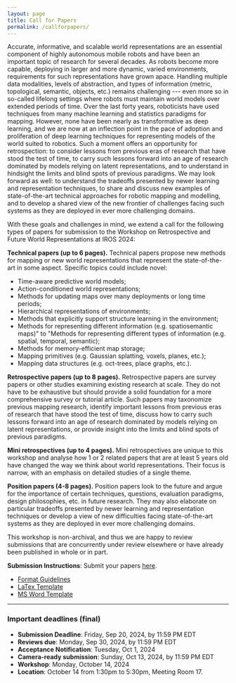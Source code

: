 ```yaml
---
layout: page
title: Call for Papers
permalink: /callforpapers/
---
```


Accurate, informative, and scalable world representations are an essential component of highly autonomous mobile robots and have been an important topic of research for several decades. As robots become more capable, deploying in larger and more dynamic, varied environments, requirements for such representations have grown apace. Handling multiple data modalities, levels of abstraction, and types of information (metric, topological, semantic, objects, etc.) remains challenging --- even more so in so-called lifelong settings where robots must maintain world models over extended periods of time. Over the last forty years, roboticists have used techniques from many machine learning and statistics paradigms for mapping. However, none have been nearly as transformative as deep learning, and we are now at an inflection point in the pace of adoption and proliferation of deep learning techniques for representing models of the world suited to robotics. Such a moment offers an opportunity for retrospection: to consider lessons from previous eras of research that have stood the test of time, to carry such lessons forward into an age of research dominated by models relying on latent representations, and to understand in hindsight the limits and blind spots of previous paradigms. We may look forward as well: to understand the tradeoffs presented by newer learning and representation techniques, to share and discuss new examples of state-of-the-art technical approaches for robotic mapping and modelling, and to develop a shared view of the new frontier of challenges facing such systems as they are deployed in ever more challenging domains.

With these goals and challenges in mind, we extend a call for the following types of papers for submission to the Workshop on Retrospective and Future World Representations at IROS 2024:

**Technical papers (up to 6 pages).** Technical papers propose new methods for mapping or new world representations that represent the state-of-the-art in some aspect. Specific topics could include novel:

- Time-aware predictive world models;
- Action-conditioned world representations;
- Methods for updating maps over many deployments or long time periods;
- Hierarchical representations of environments;
- Methods that explicitly support structure learning in the environment;
- Methods for representing different information (e.g. spatiosemantic maps)" to "Methods for representing different types of information (e.g. spatial, temporal, semantic);
- Methods for memory-efficient map storage;
- Mapping primitives (e.g. Gaussian splatting, voxels, planes, etc.);
- Mapping data structures (e.g. oct-trees, place graphs, etc.).

**Retrospective papers (up to 8 pages).** Retrospective papers are survey papers or other studies examining existing research at scale. They do not have to be exhaustive but should provide a solid foundation for a more comprehensive survey or tutorial article. Such papers may taxonomize previous mapping research, identify important lessons from previous eras of research that have stood the test of time, discuss how to carry such lessons forward into an age of research dominated by models relying on latent representations, or provide insight into the limits and blind spots of previous paradigms.

**Mini retrospectives (up to 4 pages).** Mini retrospectives are unique to this workshop and analyse how 1 or 2 related papers that are at least 5 years old have changed the way we think about world representations. Their focus is narrow, with an emphasis on detailed studies of a single theme.

**Position papers (4-8 pages).** Position papers look to the future and argue for the importance of certain techniques, questions, evaluation paradigms, design philosophies, etc. in future research. They may also elaborate on particular tradeoffs presented by newer learning and representation techniques or develop a view of new difficulties facing state-of-the-art systems as they are deployed in ever more challenging domains.

This workshop is non-archival, and thus we are happy to review submissions that are concurrently under review elsewhere or have already been published in whole or in part.

**Submission Instructions**: Submit your papers [here](https://easychair.org/conferences/?conf=retromapiros2024).
- [Format Guidelines ](https://ras.papercept.net/conferences/support/support.php)
- [LaTex Template ](https://ras.papercept.net/conferences/support/tex.php)
- [MS Word Template ](https://ras.papercept.net/conferences/support/word.php)

--- 

### Important deadlines (final)

- **Submission Deadline**: Friday, Sep 20, 2024, by 11:59 PM EDT
- **Reviews due**: Monday, Sep 30, 2024, by 11:59 PM EDT
- **Acceptance Notification**: Tuesday, Oct 1, 2024
- **Camera-ready submission**: Sunday, Oct 13, 2024, by 11:59 PM EDT
- **Workshop**: Monday, October 14, 2024
- **Location**: October 14 from 1:30pm to 5:30pm, Meeting Room 17. 
